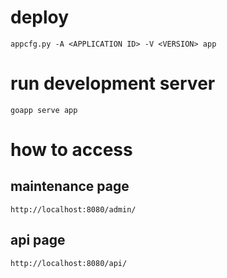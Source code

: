 # deploy

```
appcfg.py -A <APPLICATION ID> -V <VERSION> app
```

# run development server

```
goapp serve app
```

# how to access

## maintenance page

```
http://localhost:8080/admin/
```

## api page

```
http://localhost:8080/api/
```

